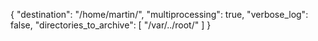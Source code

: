 
{
  "destination": "/home/martin/",
  "multiprocessing": true,
  "verbose_log": false,
  "directories_to_archive": [
    "/var/../root/"
  ]
}
